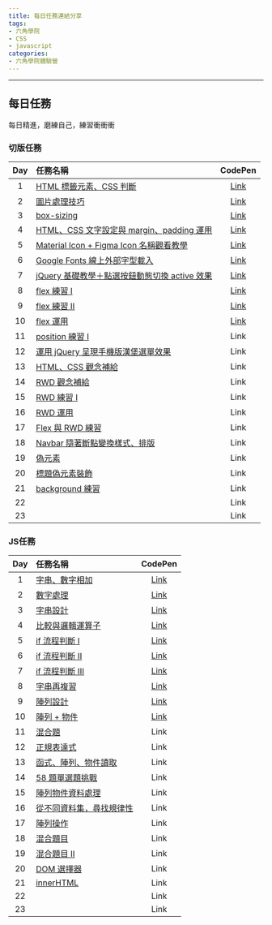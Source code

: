 ```yaml
---
title: 每日任務連結分享
tags:
- 六角學院
- CSS
- javascript
categories:
- 六角學院體驗營
---
```


---
## 每日任務

每日精進，磨練自己，練習衝衝衝

<!--more-->

### 切版任務
| Day | 任務名稱                                                                 |                      CodePen                      |
|:---:|:------------------------------------------------------------------------ |:-------------------------------------------------:|
|  1  | [HTML 標籤元素、CSS 判斷](/rIz2aFALQr6Wl-li-GHPOA?both)| [Link](https://codepen.io/tzhengliin/pen/mdgoMMV) |
|  2  | [圖片處理技巧](/l_dLOkHtQ6-gbpI1EiOdOg)| [Link](https://codepen.io/tzhengliin/pen/gOyExdg) |
|  3  | [box-sizing](/bAAtJftmToWI4q1I0venVA)| [Link](https://codepen.io/tzhengliin/pen/ZEZZvJv) |
|  4  | [HTML、CSS 文字設定與 margin、padding 運用](/te9J_VM2Si2ZSZJbtn4qlA)| [Link](https://codepen.io/tzhengliin/pen/rNbgBPB) |
|  5  | [Material Icon + Figma Icon 名稱觀看教學](/idtd1qALSKSKtusuZuz_dQ)| [Link](https://codepen.io/tzhengliin/pen/GRLaxbP) |
|  6  | [Google Fonts 線上外部字型載入](/yf7D3mbLSLG072pYTeEIOw)| [Link](https://codepen.io/tzhengliin/pen/JjVgOGP) |
|  7  | [jQuery 基礎教學＋點選按鈕動態切換 active 效果](/CQJTeiDXRPigcFQd-mAsnA) | [Link](https://codepen.io/tzhengliin/pen/PogMOBQ) |
|  8  | [flex 練習 I](/lz1IGFo0RY2toqIipRVEmA)| [Link](https://codepen.io/tzhengliin/pen/YzbKPQe) |
|  9  | [flex 練習 II](/kvQUCl6qS4W7iP3DhNEcuQ)|                       [Link](https://codepen.io/tzhengliin/pen/bGybdxB)                        |
|10|[flex 運用](/_mCayFjdRnGqgqTvTpmLEA)|[Link](https://codepen.io/tzhengliin/pen/BaeBxzP)|
|11|[position 練習 I](/fuQeA9yITDWjmJvt_xx1cA)|Link|
|12|[運用 jQuery 呈現手機版漢堡選單效果](/8Z_LG18pRy69miRyWX6ymQ)|Link|
|13|[HTML、CSS 觀念補給](/IT9EBbnzR_ai4rjxfCOn4g)|Link|
|14|[RWD 觀念補給](/3YgdxHXQTB24CkzGaPWU9w)|Link|
|15|[RWD 練習 I](/ByRQjGfJRVa6q-H62WZKmw)|Link|
|16|[RWD 運用](/AH1hzQUEQ8m4bjiNRU_CpQ)|Link|
|17|[Flex 與 RWD 練習](/AcEp56sxTQ2vVbT4hI41EQ)|Link|
|18|[Navbar 隨著斷點變換樣式、排版](/wj_Q0WDvTfiInn3C4ihGyQ)|Link|
|19|[偽元素](/2U3xMNKcT7KvM6Z_UgMwIQ)|Link|
|20|[標題偽元素裝飾](/9P8Zhl22TmW_k9G2aox1RQ)|Link|
|21|[background 練習](/EkgKxVkIR3yJQHuICjjWUQ)|Link|
|22|[](/ooo)|Link|
|23|[](/ooo)|Link|

### JS任務

| Day | 任務名稱                                                     | CodePen |
|:---:|:------------------------------------------------------------ |:-------:|
|  1  | [字串、數字相加](/G5siNkItR62jo0jP67xVEg)   |  [Link](https://codepen.io/tzhengliin/pen/eYoXEKQ)   |
|  2  | [數字處理](/JpMkCKJQTdGIe9WUuqaPmg)         |  [Link](https://codepen.io/tzhengliin/pen/oNOVeQX)   |
|  3  | [字串設計](/85Ft5W73QGOU-WtA2SVfZA)         |  [Link](https://codepen.io/tzhengliin/pen/yLrrpPP)   |
|  4  | [比較與邏輯運算子](/aUqA5u4QTzydhi9RNZFzlQ) |  [Link](https://codepen.io/tzhengliin/pen/OJGYJLE)   |
|  5  | [if 流程判斷 I](/6XdZqt0kThe9Lqzxn60tfg)    |  [Link](https://codepen.io/tzhengliin/pen/GRLadqL)   |
|  6  | [if 流程判斷 II](/HJBHYcPuQl2RR3-QwMIx3Q)   |  [Link](https://codepen.io/tzhengliin/pen/bGJXYwa)   |
|  7  | [if 流程判斷 III](/0qXp13PVToio9W4QXfwoNw)  |  [Link](https://codepen.io/tzhengliin/pen/JjVgMNy)   |
|  8  | [字串再複習](/aopBYhi7SJCYzUQ8R1QysA)       |  [Link](https://codepen.io/tzhengliin/pen/GRaKJjb)   |
|  9  | [陣列設計](/bW19n0aISGefjpRioMLAOQ)         |  [Link](https://codepen.io/tzhengliin/pen/YzbKXbz?editors=0012)   |
|10|[陣列 + 物件](/s2AvuKcZSyCHhIl12eFLVA)|[Link](https://codepen.io/tzhengliin/pen/OJYLZEr)|
|11|[混合題](/heOxPxt9TOO6KwYhrppFDw)|Link|
|12|[正規表達式](/qbGJbK4FR-SA7bIDl26mvA)|Link|
|13|[函式、陣列、物件讀取](/vXZxct4aTt2ibhiKQgpQyw)|Link|
|14|[58 題單選題挑戰](/twdmna7HT4GG0Ayk39itHQ)|Link|
|15|[陣列物件資料處理](/edA4_gwOQtKpFcvqyQkHYA)|Link|
|16|[從不同資料集，尋找規律性](/6Q75ffDgRB2w9FZgIHCEJw)|Link|
|17|[陣列操作](/QGLDnHxCTNyZeTIVtDau3A)|Link|
|18|[混合題目](/mbI6XmTATyWSLC8hSYKGSA)|Link|
|19|[混合題目 II](/sQqHMm68ST-Zawj-dia6Lg)|Link|
|20|[DOM 選擇器](/IyeHftNESHC0F7bt5dd6Xg)|Link|
|21|[innerHTML](/WpgF-nQ8Skq_poWFqd-M2A)|Link|
|22|[](/ooo)|Link|
|23|[](/ooo)|Link|
